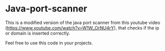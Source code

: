 # Java-port-scanner

This is a modified version of the java port scanner from this youtube video (https://www.youtube.com/watch?v=W1W_OrNU4rY), that checks if the ip or domain is inserted correctly.


Feel free to use this code in your projects. 

